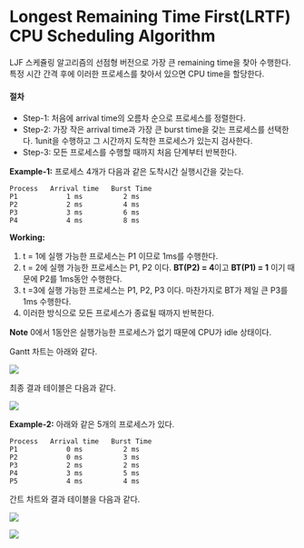 # Longest Remaining Time First(LRTF) CPU Scheduling Algorithm

LJF 스케쥴링 알고리즘의 선점형 버전으로 가장 큰 remaining time을 찾아 수행한다. 특정 시간 간격 후에 이러한 프로세스를 찾아서 있으면 CPU time을 할당한다.

#### 절차

- Step-1: 처음에 arrival time의 오름차 순으로 프로세스를 정렬한다.
- Step-2: 가장 작은 arrival time과 가장 큰 burst time을 갖는 프로세스를 선택한다. 1unit을 수행하고 그 시간까지 도착한 프로세스가 있는지 검사한다.
- Step-3: 모든 프로세스를 수행할 때까지 처음 단계부터 반복한다.



**Example-1:** 프로세스 4개가 다음과 같은 도착시간 실행시간을 갖는다.

```
Process   Arrival time   Burst Time
P1            1 ms          2 ms
P2            2 ms          4 ms
P3            3 ms          6 ms
P4            4 ms          8 ms  
```

**Working:**

1. t = 1에 실행 가능한 프로세스는 P1 이므로 1ms를 수행한다.
2. t = 2에 실행 가능한 프로세스는 P1, P2 이다. **BT(P2) = 4**이고 **BT(P1) = 1** 이기 때문에 P2를 1ms동안 수행한다.
3. t =3에 실행 가능한 프로세스는 P1, P2, P3 이다. 마찬가지로 BT가 제일 큰 P3를 1ms 수행한다.
4. 이러한 방식으로 모든 프로세스가 종료될 때까지 반복한다.

**Note** 0에서 1동안은 실행가능한 프로세스가 없기 때문에 CPU가 idle 상태이다. 

Gantt 차트는 아래와 같다.

![](https://media.geeksforgeeks.org/wp-content/uploads/88888888.png)

최종 결과 테이블은 다음과 같다.

![](https://media.geeksforgeeks.org/wp-content/uploads/222223333.png)



**Example-2:** 아래와 같은 5개의 프로세스가 있다.

```
Process   Arrival time   Burst Time
P1            0 ms          2 ms
P2            0 ms          3 ms
P3            2 ms          2 ms
P4            3 ms          5 ms 
P5            4 ms          4 ms 
```

간트 차트와 결과 테이블을 다음과 같다.

![](https://media.geeksforgeeks.org/wp-content/uploads/GANT-3.png)

![](https://media.geeksforgeeks.org/wp-content/uploads/PRO2.png)

